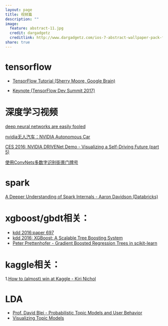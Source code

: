 ```yaml
---
layout: page
title: 视频篇 
description: ""
image:
  feature: abstract-11.jpg
  credit: dargadgetz
  creditlink: http://www.dargadgetz.com/ios-7-abstract-wallpaper-pack-for-iphone-5-and-ipod-touch-retina/
share: true
---
```


# tensorflow

- [TensorFlow Tutorial (Sherry Moore, Google Brain)](https://www.youtube.com/watch?v=Ejec3ID_h0w)

- [Keynote (TensorFlow Dev Summit 2017)](https://www.youtube.com/watch?v=4n1AHvDvVvw&index=3&list=PLOU2XLYxmsIKGc_NBoIhTn2Qhraji53cv)



# 深度学习视频

[deep neural networks are easily fooled](https://www.youtube.com/watch?v=M2IebCN9Ht4)

[nvidia无人汽车：NVIDIA Autonomous Car](https://www.youtube.com/watch?v=qhUvQiKec2U)

[CES 2016: NVIDIA DRIVENet Demo - Visualizing a Self-Driving Future (part 5)
](https://www.youtube.com/watch?v=HJ58dbd5g8g)

[使用ConvNets多数字识别街景门牌号](https://www.youtube.com/watch?v=vGPI_JvLoN0)

# spark 

[A Deeper Understanding of Spark Internals - Aaron Davidson (Databricks)](https://www.youtube.com/watch?v=dmL0N3qfSc8)


# xgboost/gbdt相关：

- [kdd 2016:paper 697](https://www.youtube.com/watch?v=sVrzJ-zL_h0)
- [kdd 2016: XGBoost: A Scalable Tree Boosting System](https://www.youtube.com/watch?v=8Y-droPeKu8)
- [Peter Prettenhofer - Gradient Boosted Regression Trees in scikit-learn](https://www.youtube.com/watch?v=IXZKgIsZRm0)

# kaggle相关：

1.[How to (almost) win at Kaggle - Kiri Nichol](https://www.youtube.com/watch?v=JyEm3m7AzkE)

# LDA

- [Prof. David Blei - Probabilistic Topic Models and User Behavior](https://www.youtube.com/watch?v=FkckgwMHP2s&list=PLe0J3_6vYq7t609hIPH_JzhLzy2srhAwX)
- [Visualizing Topic Models](https://www.youtube.com/watch?v=tGxW2BzC_DU&index=4&list=PLykRMO7ZuHwP5cWnbEmP_mUIVgzd5DZgH)  
